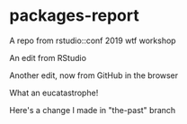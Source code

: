 # packages-report
A repo from rstudio::conf 2019 wtf workshop

An edit from RStudio

Another edit, now from GitHub in the browser

What an eucatastrophe!

Here's a change I made in "the-past" branch
